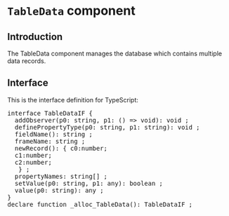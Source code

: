# `TableData` component

## Introduction
The TableData component manages the database which contains
multiple data records.

## Interface

This is the interface definition for TypeScript:
<pre>
interface TableDataIF {
  addObserver(p0: string, p1: () => void): void ;
  definePropertyType(p0: string, p1: string): void ;
  fieldName(): string ;
  frameName: string ;
  newRecord(): { c0:number;
  c1:number;
  c2:number;
   } ;
  propertyNames: string[] ;
  setValue(p0: string, p1: any): boolean ;
  value(p0: string): any ;
}
declare function _alloc_TableData(): TableDataIF ;

</pre>
